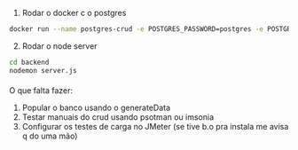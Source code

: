 1. Rodar o docker c o postgres

```bash
docker run --name postgres-crud -e POSTGRES_PASSWORD=postgres -e POSTGRES_DB=crud_db -p 5432:5432 -d postgres
```

2. Rodar o node server

```bash
cd backend
nodemon server.js
```


#### 

O que falta fazer:

1. Popular o banco usando o generateData
2. Testar manuais do crud usando psotman ou imsonia 
3. Configurar os testes de carga no JMeter (se tive b.o pra instala me avisa q do uma mão)
